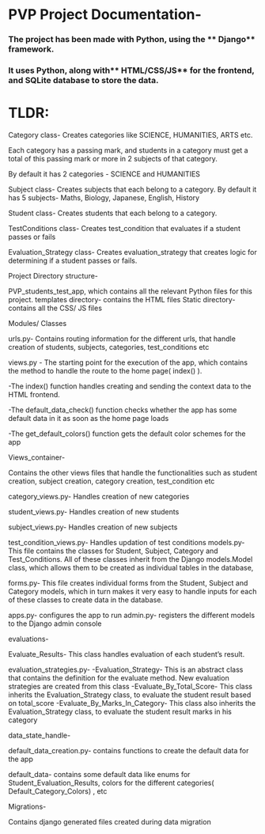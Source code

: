 

# PVP Project Documentation-

### The project has been made with **Python**, using the ** Django** framework. 
### It uses **Python**, along with** HTML/CSS/JS** for the frontend, and **SQLite** database to store the data.

# TLDR: 

Category class- Creates categories like SCIENCE, HUMANITIES, ARTS etc. 

Each category has a passing mark, and students in a category must get a total of this passing mark or more in 2 subjects of that category.

By default it has 2 categories - SCIENCE and HUMANITIES

Subject class-  Creates subjects that each belong to a category. 
By default it has 5 subjects-  Maths, Biology, Japanese, English, History


Student class-  Creates students that each belong to a category. 

TestConditions class-  Creates test_condition that evaluates if a student passes or fails

Evaluation_Strategy class-  Creates evaluation_strategy that creates logic for determining if a student passes or fails.







Project Directory structure-

PVP_students_test_app, which contains all the relevant Python files for this project.
templates directory- contains the HTML files
Static directory- contains all the CSS/ JS files

Modules/ Classes

urls.py- Contains routing information for the different urls, that handle creation of students, subjects, categories, test_conditions etc

views.py - The starting point for the execution of the app, which contains the method to handle the route to the home page( index() ). 

-The index() function handles creating and sending the context data to the HTML   frontend.

-The default_data_check() function checks whether the app has some default data in it     as soon as the home page loads

-The get_default_colors() function gets the default color schemes for the app

Views_container- 

Contains the other views files that handle the functionalities such as student creation, subject creation, category creation, test_condition etc

category_views.py- Handles creation of new categories

student_views.py- Handles creation of new students

subject_views.py- Handles creation of new subjects

test_condition_views.py- Handles updation of test conditions
models.py-  This file contains the classes for Student, Subject, Category and Test_Conditions. All of these classes inherit from the Django models.Model class, which allows them to be created as individual tables in the database,


forms.py- This file creates individual forms from the Student, Subject and Category models, which in turn makes it very easy to handle inputs for each of these classes to create data in the database. 

apps.py- configures the app to run
admin.py- registers the different models to the Django admin console


evaluations-

Evaluate_Results- This class handles evaluation of each student’s result.

evaluation_strategies.py- 
-Evaluation_Strategy- This is an abstract class that contains the definition for the evaluate     method. New evaluation strategies are created from this class
-Evaluate_By_Total_Score- This class inherits the Evaluation_Strategy class, to evaluate the student result based on total_score
-Evaluate_By_Marks_In_Category- This class also inherits the Evaluation_Strategy class, to evaluate the student result marks in his category

data_state_handle-

default_data_creation.py- contains functions to create the default data for the app

default_data- contains some default data like enums for Student_Evaluation_Results, colors for the different categories( Default_Category_Colors) , etc


Migrations- 

Contains django generated files created during data migration
